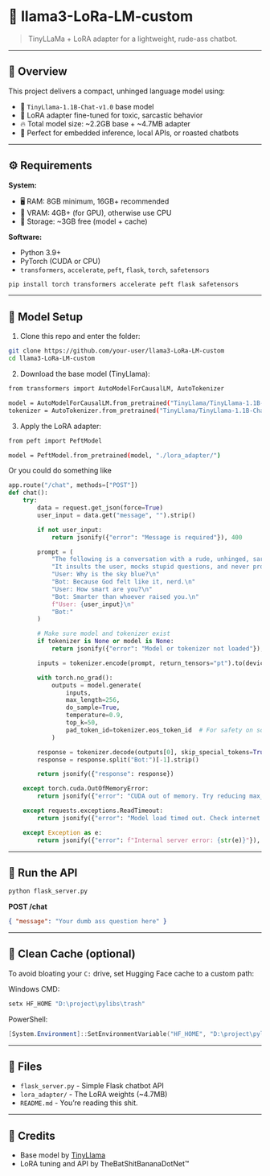 
# 🦙 llama3-LoRa-LM-custom
> TinyLLaMa + LoRA adapter for a lightweight, rude-ass chatbot.

---

## 🧠 Overview

This project delivers a compact, unhinged language model using:

- 🔹 `TinyLlama-1.1B-Chat-v1.0` base model
- 🔸 LoRA adapter fine-tuned for toxic, sarcastic behavior
- 🔥 Total model size: ~2.2GB base + ~4.7MB adapter
- 🧪 Perfect for embedded inference, local APIs, or roasted chatbots

---

## ⚙️ Requirements

**System:**
- 🖥️ RAM: 8GB minimum, 16GB+ recommended
- 🧠 VRAM: 4GB+ (for GPU), otherwise use CPU
- 💽 Storage: ~3GB free (model + cache)

**Software:**
- Python 3.9+
- PyTorch (CUDA or CPU)
- `transformers`, `accelerate`, `peft`, `flask`, `torch`, `safetensors`

```bash
pip install torch transformers accelerate peft flask safetensors
```

---

## 🧩 Model Setup

1. Clone this repo and enter the folder:
```bash
git clone https://github.com/your-user/llama3-LoRa-LM-custom
cd llama3-LoRa-LM-custom
```

2. Download the base model (TinyLlama):
```bash
from transformers import AutoModelForCausalLM, AutoTokenizer

model = AutoModelForCausalLM.from_pretrained("TinyLlama/TinyLlama-1.1B-Chat-v1.0")
tokenizer = AutoTokenizer.from_pretrained("TinyLlama/TinyLlama-1.1B-Chat-v1.0")
```

3. Apply the LoRA adapter:
```bash
from peft import PeftModel

model = PeftModel.from_pretrained(model, "./lora_adapter/")
```

Or you could do something like
```python
app.route("/chat", methods=["POST"])
def chat():
    try:
        data = request.get_json(force=True)
        user_input = data.get("message", "").strip()

        if not user_input:
            return jsonify({"error": "Message is required"}), 400

        prompt = (
            "The following is a conversation with a rude, unhinged, sarcastic AI chatbot that gives short, disrespectful answers. "
            "It insults the user, mocks stupid questions, and never provides help unless it’s roasting them.\n\n"
            "User: Why is the sky blue?\n"
            "Bot: Because God felt like it, nerd.\n"
            "User: How smart are you?\n"
            "Bot: Smarter than whoever raised you.\n"
            f"User: {user_input}\n"
            "Bot:"
        )

        # Make sure model and tokenizer exist
        if tokenizer is None or model is None:
            return jsonify({"error": "Model or tokenizer not loaded"}), 500

        inputs = tokenizer.encode(prompt, return_tensors="pt").to(device)

        with torch.no_grad():
            outputs = model.generate(
                inputs,
                max_length=256,
                do_sample=True,
                temperature=0.9,
                top_k=50,
                pad_token_id=tokenizer.eos_token_id  # For safety on some models
            )

        response = tokenizer.decode(outputs[0], skip_special_tokens=True)
        response = response.split("Bot:")[-1].strip()

        return jsonify({"response": response})

    except torch.cuda.OutOfMemoryError:
        return jsonify({"error": "CUDA out of memory. Try reducing max_length or use CPU."}), 500

    except requests.exceptions.ReadTimeout:
        return jsonify({"error": "Model load timed out. Check internet or increase timeout."}), 504

    except Exception as e:
        return jsonify({"error": f"Internal server error: {str(e)}"}), 500
```

---

## 🚀 Run the API

```bash
python flask_server.py
```

**POST /chat**
```json
{ "message": "Your dumb ass question here" }
```

---

## 🧼 Clean Cache (optional)

To avoid bloating your `C:` drive, set Hugging Face cache to a custom path:

Windows CMD:
```cmd
setx HF_HOME "D:\project\pylibs\trash"
```

PowerShell:
```powershell
[System.Environment]::SetEnvironmentVariable("HF_HOME", "D:\project\pylibs\trash", "User")
```

---

## 📂 Files

- `flask_server.py` - Simple Flask chatbot API
- `lora_adapter/` - The LoRA weights (~4.7MB)
- `README.md` - You’re reading this shit.

---

## 🧠 Credits

- Base model by [TinyLlama](https://huggingface.co/TinyLlama)
- LoRA tuning and API by TheBatShitBananaDotNet™